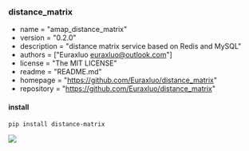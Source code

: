 ### distance_matrix 
- name = "amap_distance_matrix"
- version = "0.2.0"
- description = "distance matrix service based on Redis and MySQL"
- authors = ["Euraxluo <euraxluo@outlook.com>"]
- license = "The MIT LICENSE"
- readme = "README.md"
- homepage = "https://github.com/Euraxluo/distance_matrix"
- repository = "https://github.com/Euraxluo/distance_matrix"

#### install
`pip install distance-matrix`

![](https://gitee.com/Euraxluo/images/raw/master/pycharm/MIK-RHfzjB.png)
